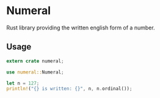 # Numeral

Rust library providing the written english form of a number.


## Usage

``` rust
extern crate numeral;

use numeral::Numeral;

let n = 127;
println!("{} is written: {}", n, n.ordinal());
```
